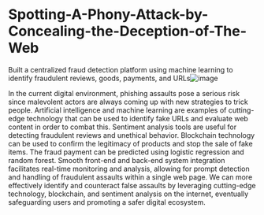 # Spotting-A-Phony-Attack-by-Concealing-the-Deception-of-The-Web
Built a centralized fraud detection platform using machine learning to identify fraudulent reviews, goods, payments, and URLs![image](https://github.com/user-attachments/assets/2f79ced0-cc67-4e7a-ab6a-d3169901e9b4)


In the current digital environment, phishing assaults pose a serious risk since malevolent actors are always coming up with new strategies to trick people. Artificial intelligence and machine learning are examples of cutting-edge technology that can be used to identify fake URLs and evaluate web content in order to combat this. Sentiment analysis tools are useful for detecting fraudulent reviews and unethical behavior. Blockchain technology can be used to confirm the legitimacy of products and stop the sale of fake items. The fraud payment can be predicted using logistic regression and random forest. Smooth front-end and back-end system integration facilitates real-time monitoring and analysis, allowing for prompt detection and handling of fraudulent assaults within a single web page. We can more effectively identify and counteract false assaults by leveraging cutting-edge technology, blockchain, and sentiment analysis on the internet, eventually safeguarding users and promoting a safer digital ecosystem.



